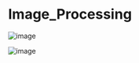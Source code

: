 # Image_Processing

![image](https://user-images.githubusercontent.com/67123399/159833314-e79592ed-6a57-42ec-9f5d-3f77c106d638.png)

![image](https://user-images.githubusercontent.com/67123399/159833223-54b82982-b5ca-45c4-b8b2-fb02141126d3.png)
